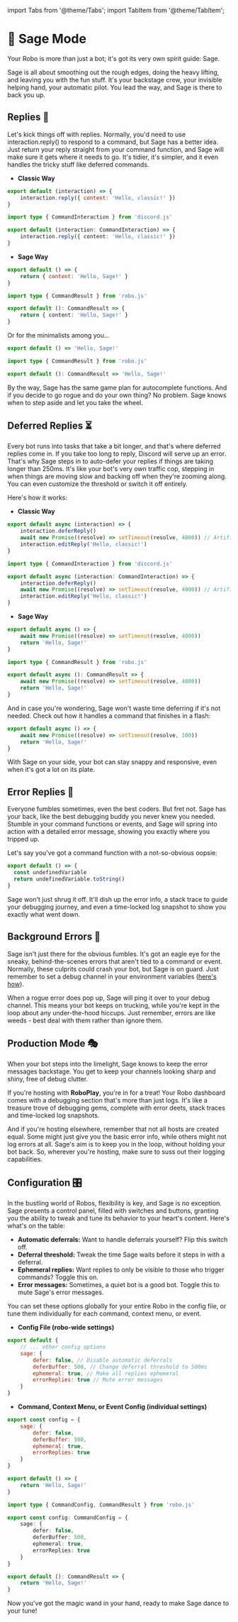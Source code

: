 import Tabs from '@theme/Tabs';
import TabItem from '@theme/TabItem';

# 🔮 Sage Mode

Your Robo is more than just a bot; it's got its very own spirit guide: Sage.

Sage is all about smoothing out the rough edges, doing the heavy lifting, and leaving you with the fun stuff. It's your backstage crew, your invisible helping hand, your automatic pilot. You lead the way, and Sage is there to back you up.

## Replies 📩

Let's kick things off with replies. Normally, you'd need to use interaction.reply() to respond to a command, but Sage has a better idea. Just return your reply straight from your command function, and Sage will make sure it gets where it needs to go. It's tidier, it's simpler, and it even handles the tricky stuff like deferred commands.

- **Classic Way**

<Tabs groupId="examples-script">
<TabItem value="js" label="Javascript">

```javascript showLineNumbers title="/src/commands/hello.js"
export default (interaction) => {
	interaction.reply({ content: 'Hello, classic!' })
}
```

</TabItem>
<TabItem value="ts" label="Typescript">

```typescript showLineNumbers title="/src/commands/hello.ts"
import type { CommandInteraction } from 'discord.js'

export default (interaction: CommandInteraction) => {
	interaction.reply({ content: 'Hello, classic!' })
}
```

</TabItem>
</Tabs>

- **Sage Way**

<Tabs groupId="examples-script">
<TabItem value="js" label="Javascript">

```javascript showLineNumbers title="/src/commands/hello.js"
export default () => {
	return { content: 'Hello, Sage!' }
}
```

</TabItem>
<TabItem value="ts" label="Typescript">

```typescript showLineNumbers title="/src/commands/hello.ts"
import type { CommandResult } from 'robo.js'

export default (): CommandResult => {
	return { content: 'Hello, Sage!' }
}
```

</TabItem>
</Tabs>

Or for the minimalists among you...

<Tabs groupId="examples-script">
<TabItem value="js" label="Javascript">

```javascript showLineNumbers title="/src/commands/hello.js"
export default () => 'Hello, Sage!'
```

</TabItem>

<TabItem value="ts" label="Typescript">

```typescript showLineNumbers title="/src/commands/hello.ts"
import type { CommandResult } from 'robo.js'

export default (): CommandResult => 'Hello, Sage!'
```

</TabItem>
</Tabs>

By the way, Sage has the same game plan for autocomplete functions. And if you decide to go rogue and do your own thing? No problem. Sage knows when to step aside and let you take the wheel.

## Deferred Replies ⏳

Every bot runs into tasks that take a bit longer, and that's where deferred replies come in. If you take too long to reply, Discord will serve up an error. That's why Sage steps in to auto-defer your replies if things are taking longer than 250ms. It's like your bot's very own traffic cop, stepping in when things are moving slow and backing off when they're zooming along. You can even customize the threshold or switch it off entirely.

Here's how it works:

- **Classic Way**

<Tabs groupId="examples-script">
<TabItem value="js" label="Javascript">

```javascript showLineNumbers title="/src/commands/hello.js"
export default async (interaction) => {
	interaction.deferReply()
	await new Promise((resolve) => setTimeout(resolve, 4000)) // Artificial delay
	interaction.editReply('Hello, classic!')
}
```

</TabItem>
<TabItem value="ts" label="Typescript">

```typescript showLineNumbers title="/src/commands/hello.ts"
import type { CommandInteraction } from 'discord.js'

export default async (interaction: CommandInteraction) => {
	interaction.deferReply()
	await new Promise((resolve) => setTimeout(resolve, 4000)) // Artificial delay
	interaction.editReply('Hello, classic!')
}
```

</TabItem>
</Tabs>

- **Sage Way**

<Tabs groupId="examples-script">
<TabItem value="js" label="Javascript">

```javascript showLineNumbers title="/src/commands/hello.js"
export default async () => {
	await new Promise((resolve) => setTimeout(resolve, 4000))
	return 'Hello, Sage!'
}
```

</TabItem>
<TabItem value="ts" label="Typescript">

```typescript showLineNumbers title="/src/commands/hello.ts"
import type { CommandResult } from 'robo.js'

export default async (): CommandResult => {
	await new Promise((resolve) => setTimeout(resolve, 4000))
	return 'Hello, Sage!'
}
```

</TabItem>
</Tabs>

And in case you're wondering, Sage won't waste time deferring if it's not needed. Check out how it handles a command that finishes in a flash:

```javascript showLineNumbers title="/src/commands/hello.js"
export default async () => {
	await new Promise((resolve) => setTimeout(resolve, 100))
	return 'Hello, Sage!'
}
```

With Sage on your side, your bot can stay snappy and responsive, even when it's got a lot on its plate.

## Error Replies 🚨

Everyone fumbles sometimes, even the best coders. But fret not. Sage has your back, like the best debugging buddy you never knew you needed. Stumble in your command functions or events, and Sage will spring into action with a detailed error message, showing you exactly where you tripped up.

Let's say you've got a command function with a not-so-obvious oopsie:

```javascript showLineNumbers title="/src/commands/whoooops.js"
export default () => {
  const undefinedVariable
  return undefinedVariable.toString()
}
```

Sage won't just shrug it off. It'll dish up the error info, a stack trace to guide your debugging journey, and even a time-locked log snapshot to show you exactly what went down.

## Background Errors 🌌

Sage isn't just there for the obvious fumbles. It's got an eagle eye for the sneaky, behind-the-scenes errors that aren't tied to a command or event. Normally, these culprits could crash your bot, but Sage is on guard. Just remember to set a debug channel in your environment variables ([here's how](/discord-bots/credentials)).

When a rogue error does pop up, Sage will ping it over to your debug channel. This means your bot keeps on trucking, while you're kept in the loop about any under-the-hood hiccups. Just remember, errors are like weeds - best deal with them rather than ignore them.

## Production Mode 🎭

When your bot steps into the limelight, Sage knows to keep the error messages backstage. You get to keep your channels looking sharp and shiny, free of debug clutter.

If you're hosting with **RoboPlay**, you're in for a treat! Your Robo dashboard comes with a debugging section that's more than just logs. It's like a treasure trove of debugging gems, complete with error deets, stack traces and time-locked log snapshots.

And if you're hosting elsewhere, remember that not all hosts are created equal. Some might just give you the basic error info, while others might not log errors at all. Sage's aim is to keep you in the loop, without holding your bot back. So, wherever you're hosting, make sure to suss out their logging capabilities.

## Configuration 🎛️

In the bustling world of Robos, flexibility is key, and Sage is no exception. Sage presents a control panel, filled with switches and buttons, granting you the ability to tweak and tune its behavior to your heart's content. Here's what's on the table:

- **Automatic deferrals:** Want to handle deferrals yourself? Flip this switch off.
- **Deferral threshold:** Tweak the time Sage waits before it steps in with a deferral.
- **Ephemeral replies:** Want replies to only be visible to those who trigger commands? Toggle this on.
- **Error messages:** Sometimes, a quiet bot is a good bot. Toggle this to mute Sage's error messages.

You can set these options globally for your entire Robo in the config file, or tune them individually for each command, context menu, or event.

- **Config File (robo-wide settings)**

```javascript showLineNumbers title="/config/robo.mjs"
export default {
	// ... other config options
	sage: {
		defer: false, // Disable automatic deferrals
		deferBuffer: 500, // Change deferral threshold to 500ms
		ephemeral: true, // Make all replies ephemeral
		errorReplies: true // Mute error messages
	}
}
```

- **Command, Context Menu, or Event Config (individual settings)**

<Tabs groupId="examples-script">
<TabItem value="js" label="Javascript">

```javascript showLineNumbers title="/src/commands/hello.js" {2-7}
export const config = {
	sage: {
		defer: false,
		deferBuffer: 500,
		ephemeral: true,
		errorReplies: true
	}
}

export default () => {
	return 'Hello, Sage!'
}
```

</TabItem>
<TabItem value="ts" label="Typescript">

```typescript showLineNumbers title="/src/commands/hello.ts" {4-9}
import type { CommandConfig, CommandResult } from 'robo.js'

export const config: CommandConfig = {
	sage: {
		defer: false,
		deferBuffer: 500,
		ephemeral: true,
		errorReplies: true
	}
}

export default (): CommandResult => {
	return 'Hello, Sage!'
}
```

</TabItem>
</Tabs>

Now you've got the magic wand in your hand, ready to make Sage dance to your tune!
